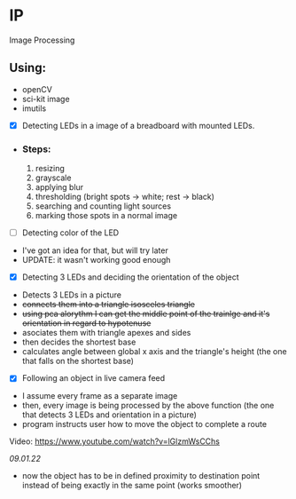# IP
Image Processing

## Using:
* openCV
* sci-kit image
* imutils

- [x] Detecting LEDs in a image of a breadboard with mounted LEDs.
* ### Steps:
  1. resizing
  2. grayscale 
  3. applying blur
  4. thresholding (bright spots -> white; rest -> black)
  5. searching and counting light sources
  6. marking those spots in a normal image

- [ ] Detecting color of the LED
* I've got an idea for that, but will try later
* UPDATE: it wasn't working good enough

- [x] Detecting 3 LEDs and deciding the orientation of the object
* Detects 3 LEDs in a picture
* ~~connects them into a triangle isosceles triangle~~
* ~~using pca alorythm I can get the middle point of the trainlge and it's orientation in regard to hypotenuse~~
* asociates them with triangle apexes and sides
* then decides the shortest base
* calculates angle between global x axis and the triangle's height (the one that falls on the shortest base)

- [x] Following an object in live camera feed
* I assume every frame as a separate image
* then, every image is being processed by the above function (the one that detects 3 LEDs and orientation in a picture)
* program instructs user how to move the object to complete a route

Video: https://www.youtube.com/watch?v=lGlzmWsCChs

<i>09.01.22</i>
* now the object has to be in defined proximity to destination point instead of being exactly in the same point (works smoother)
